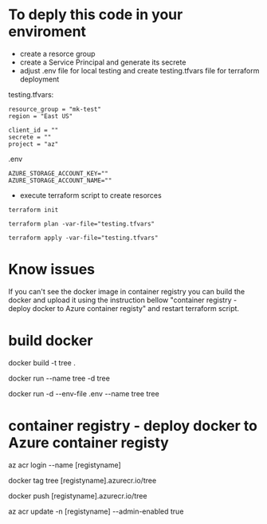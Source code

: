 # To deply this code in your enviroment 
- create a resorce group
- create a Service Principal and generate its secrete
- adjust .env file for local testing and create testing.tfvars file for terraform deployment

testing.tfvars:
```
resource_group = "mk-test"
region = "East US"

client_id = ""
secrete = ""
project = "az"
```
.env
```
AZURE_STORAGE_ACCOUNT_KEY=""
AZURE_STORAGE_ACCOUNT_NAME=""
```
- execute terraform script to create resorces

```
terraform init

terraform plan -var-file="testing.tfvars"

terraform apply -var-file="testing.tfvars"
```
# Know issues

If you can't see the docker image in container registry you can build the docker and upload it using the instruction bellow "container registry - deploy docker to Azure container registy" and restart terraform script.


# build docker

docker build -t tree .

docker run --name tree -d tree

docker run -d --env-file .env --name tree tree

# container registry - deploy docker to Azure container registy

az acr login --name [registyname]

docker tag tree [registyname].azurecr.io/tree

docker push [registyname].azurecr.io/tree

az acr update -n [registyname] --admin-enabled true
